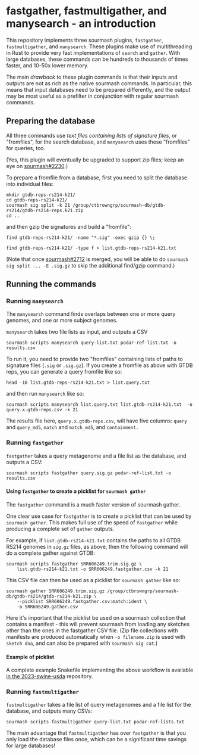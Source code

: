 # fastgather, fastmultigather, and manysearch - an introduction

This repository implements three sourmash plugins, `fastgather`, `fastmultigather`, and `manysearch`. These plugins make use of multithreading in Rust to provide very fast implementations of `search` and `gather`. With large databases, these commands can be hundreds to thousands of times faster, and 10-50x lower memory. 

The main *drawback* to these plugin commands is that their inputs and outputs are not as rich as the native sourmash commands. In particular, this means that input databases need to be prepared differently, and the output may be most useful as a prefilter in conjunction with regular sourmash commands.

## Preparing the database

All three commands use
_text files containing lists of signature files_, or "fromfiles", for the search database, and `manysearch` uses these "fromfiles" for queries, too.

(Yes, this plugin will eventually be upgraded to support zip files; keep an eye on [sourmash#2230](https://github.com/sourmash-bio/sourmash/pull/2230).)

To prepare a fromfile from a database, first you need to split the database into individual files:
```
mkdir gtdb-reps-rs214-k21/
cd gtdb-reps-rs214-k21/
sourmash sig split -k 21 /group/ctbrowngrp/sourmash-db/gtdb-rs214/gtdb-rs214-reps.k21.zip
cd ..
```

and then gzip the signatures and build a "fromfile":
```
find gtdb-reps-rs214-k21/ -name "*.sig" -exec gzip {} \;

find gtdb-reps-rs214-k21/ -type f > list.gtdb-reps-rs214-k21.txt
```
(Note that once [sourmash#2712](https://github.com/sourmash-bio/sourmash/pull/2712) is merged, you will be able to do `sourmash sig split ... -E .sig.gz` to skip the additional find/gzip command.)

## Running the commands

### Running `manysearch`


The `manysearch` command finds overlaps between one or more query genomes, and one or more subject genomes.


`manysearch` takes two file lists as input, and outputs a CSV
```
sourmash scripts manysearch query-list.txt podar-ref-list.txt -o results.csv
```

To run it, you need to provide two "fromfiles" containing lists of paths to signature files (`.sig` or `.sig.gz`). If you create a fromfile as above with GTDB reps, you can generate a query fromfile like so:

```
head -10 list.gtdb-reps-rs214-k21.txt > list.query.txt
```
and then run `manysearch` like so:

```
sourmash scripts manysearch list.query.txt list.gtdb-rs214-k21.txt  -o query.x.gtdb-reps.csv -k 21
```

The results file here, `query.x.gtdb-reps.csv`, will have five columns: `query` and `query_md5`, `match` and `match_md5`, and `containment.`

### Running `fastgather`

`fastgather` takes a query metagenome and a file list as the database, and outputs a CSV:
```
sourmash scripts fastgather query.sig.gz podar-ref-list.txt -o results.csv
```

#### Using `fastgather` to create a picklist for `sourmash gather`

The `fastgather` command is a much faster version of sourmash gather.

One clear use case for `fastgather` is to create a picklist that can be used by `sourmash gather`. This makes full use of the speed of `fastgather` while producing a complete set of `gather` outputs.

For example, if `list.gtdb-rs214-k21.txt` contains the paths to all GTDB RS214 genomes in `sig.gz` files, as above, then the following command will do a complete gather against GTDB:

```
sourmash scripts fastgather SRR606249.trim.sig.gz \
    list.gtdb-rs214-k21.txt -o SRR606249.fastgather.csv -k 21
```

This CSV file can then be used as a picklist for `sourmash gather` like so:

```
sourmash gather SRR606249.trim.sig.gz /group/ctbrowngrp/sourmash-db/gtdb-rs214/gtdb-rs214-k21.zip \
    --picklist SRR606249.fastgather.csv:match:ident \
    -o SRR606249.gather.csv
```

Here it's important that the picklist be used on a sourmash collection that contains a manifest - this will prevent sourmash from loading any sketches other than the ones in the fastgather CSV file. (Zip file collections with manifests are produced automatically when `-o filename.zip` is used with `sketch dna`, and can also be prepared with `sourmash sig cat`.)

#### Example of picklist

A complete example Snakefile implementing the above workflow is available [in the 2023-swine-usda](https://github.com/ctb/2023-swine-usda/blob/main/Snakefile) repository.

### Running `fastmultigather`

`fastmultigather` takes a file list of query metagenomes and a file list for the database, and outputs many CSVs:
```
sourmash scripts fastmultigather query-list.txt podar-ref-lists.txt
```

The main advantage that `fastmultigather` has over `fastgather` is that you only load the database files once, which can be a significant time savings for large databases!
